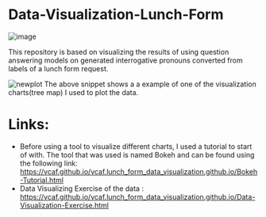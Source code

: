 # Data-Visualization-Lunch-Form
![image](https://user-images.githubusercontent.com/78371221/229536952-01e4a03b-b083-4514-b78c-14c4c5c81a42.png)

This repository is based on visualizing the results of using question answering models on generated interrogative pronouns converted from labels of a lunch form request.

![newplot](https://user-images.githubusercontent.com/78371221/229452188-89fe46dd-d1f1-4360-979a-df89c50aaa6f.png)
The above snippet shows a a example of one of the visualization charts(tree map) I used to plot the data.

# Links:
- Before using a tool to visualize different charts, I used a tutorial to start of with. The tool that was used is named Bokeh and can be found using the following link: https://vcaf.github.io/vcaf.lunch_form_data_visualization.github.io/Bokeh-Tutorial.html
- Data Visualizing Exercise of the data : https://vcaf.github.io/vcaf.lunch_form_data_visualization.github.io/Data-Visualization-Exercise.html
